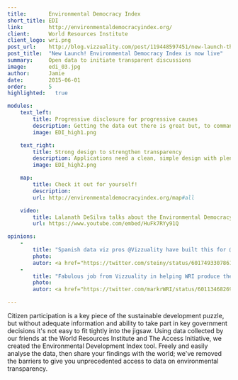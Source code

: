 ```yaml
---
title:       Environmental Democracy Index
short_title: EDI
link:        http://environmentaldemocracyindex.org/
client:      World Resources Institute
client_logo: wri.png
post_url:    http://blog.vizzuality.com/post/119448597451/new-launch-the-environmental-democracy-index-is
post_title:  "New Launch! Environmental Democracy Index is now live"
summary:     Open data to initiate transparent discussions
image:       edi_03.jpg
author:      Jamie
date:        2015-06-01
order:       5
highlighted:   true

modules:
    text_left:
        title: Progressive disclosure for progressive causes
        description: Getting the data out there is great but, to command the attention this important issue deserves, you need a fast, interactive and captivating application. The EDI contains a lot of data. We created an intelligent architecture that places the most important information up top, then reveals greater detail when you find a topic you want to analyse more deeply.
        image: EDI_high1.png

    text_right:
        title: Strong design to strengthen transparency
        description: Applications need a clean, simple design with plenty of interactivity and visual rewards to attract and engage viewers. By removing all the technological, design and access barriers, the EDI website makes the data truly transparent.
        image: EDI_high2.png

    map:
        title: Check it out for yourself!
        description: 
        url: http://environmentaldemocracyindex.org/map#all

    video:
        title: Lalanath DeSilva talks about the Environmental Democracy Index
        url: https://www.youtube.com/embed/HuFk7RYy91Q

opinions:
    -
        title: "Spanish data viz pros @Vizzuality have built this for @WorldResources <a href="http://t.co/G0jcg48rhF">http://t.co/G0jcg48rhF</a> All league tables are heading this way I think"
        photo: 
        autor: <a href="https://twitter.com/steiny/status/601749330786177025">  Tom Steinburg </a>
    -
        title: "Fabulous job from Vizzuality in helping WRI produce the Environmental Democracy Index <a href="http://www.environmentaldemocracyindex.org">http://www.environmentaldemocracyindex.org</a> @Vizzuality @WRIgovernance"
        photo:
        autor: <a href="https://twitter.com/markrWRI/status/601134682693115905"> Mark Robinson, WRI</a>

---
```


Citizen participation is a key piece of the sustainable development puzzle, but without adequate information and ability to take part in key government decisions it's not easy to fit tightly into the jigsaw. Using data collected by our friends at the World Resources Institute and The Access Initiative, we created the Environmental Development Index tool. Freely and easily analyse the data, then share your findings with the world; we've removed the barriers to give you unprecedented access to data on environmental transparency. 
